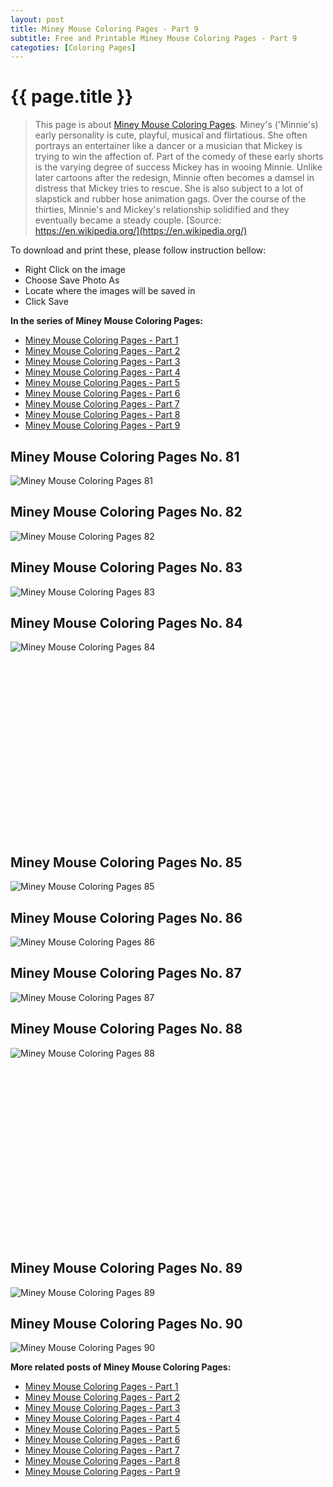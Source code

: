 ```yaml
---
layout: post
title: Miney Mouse Coloring Pages - Part 9
subtitle: Free and Printable Miney Mouse Coloring Pages - Part 9
categoties: [Coloring Pages]
---
```

{{ page.title }}
================
> This page is about [Miney Mouse Coloring Pages](https://freecoloringpages.github.io/). Miney's ('Minnie's) early personality is cute, playful, musical and flirtatious. She often portrays an entertainer like a dancer or a musician that Mickey is trying to win the affection of. Part of the comedy of these early shorts is the varying degree of success Mickey has in wooing Minnie. Unlike later cartoons after the redesign, Minnie often becomes a damsel in distress that Mickey tries to rescue. She is also subject to a lot of slapstick and rubber hose animation gags. Over the course of the thirties, Minnie's and Mickey's relationship solidified and they eventually became a steady couple. [Source: https://en.wikipedia.org/](https://en.wikipedia.org/)

To download and print these, please follow instruction bellow:
* Right Click on the image 
* Choose Save Photo As 
* Locate where the images will be saved in 
* Click Save

**In the series of Miney Mouse Coloring Pages:**

* [Miney Mouse Coloring Pages - Part 1](https://freecoloringpages.github.io/2017/11/30/Miney-Mouse-Coloring-Pages-part-1.html)
* [Miney Mouse Coloring Pages - Part 2](https://freecoloringpages.github.io/2017/11/30/Miney-Mouse-Coloring-Pages-part-2.html)
* [Miney Mouse Coloring Pages - Part 3](https://freecoloringpages.github.io/2017/11/30/Miney-Mouse-Coloring-Pages-part-3.html)
* [Miney Mouse Coloring Pages - Part 4](https://freecoloringpages.github.io/2017/11/30/Miney-Mouse-Coloring-Pages-part-4.html)
* [Miney Mouse Coloring Pages - Part 5](https://freecoloringpages.github.io/2017/11/30/Miney-Mouse-Coloring-Pages-part-5.html)
* [Miney Mouse Coloring Pages - Part 6](https://freecoloringpages.github.io/2017/11/30/Miney-Mouse-Coloring-Pages-part-6.html)
* [Miney Mouse Coloring Pages - Part 7](https://freecoloringpages.github.io/2017/11/30/Miney-Mouse-Coloring-Pages-part-7.html)
* [Miney Mouse Coloring Pages - Part 8](https://freecoloringpages.github.io/2017/11/30/Miney-Mouse-Coloring-Pages-part-8.html)
* [Miney Mouse Coloring Pages - Part 9](https://freecoloringpages.github.io/2017/11/30/Miney-Mouse-Coloring-Pages-part-9.html)

## Miney Mouse Coloring Pages No. 81
![Miney Mouse Coloring Pages 81](https://freecoloringpages.github.io/img2/Miney-Mouse-Coloring-Pages%20(81).jpg "Miney Mouse Coloring Pages 81")

## Miney Mouse Coloring Pages No. 82
![Miney Mouse Coloring Pages 82](https://freecoloringpages.github.io/img2/Miney-Mouse-Coloring-Pages%20(82).jpg "Miney Mouse Coloring Pages 82")

## Miney Mouse Coloring Pages No. 83
![Miney Mouse Coloring Pages 83](https://freecoloringpages.github.io/img2/Miney-Mouse-Coloring-Pages%20(83).jpg "Miney Mouse Coloring Pages 83")

## Miney Mouse Coloring Pages No. 84
![Miney Mouse Coloring Pages 84](https://freecoloringpages.github.io/img2/Miney-Mouse-Coloring-Pages%20(84).jpg "Miney Mouse Coloring Pages 84")

<script async src="//pagead2.googlesyndication.com/pagead/js/adsbygoogle.js"></script><!-- Texxtonly --><ins class="adsbygoogle" style="display:inline-block;width:336px;height:280px" data-ad-client="ca-pub-6753140515841889" data-ad-slot="3207852233"></ins><script>(adsbygoogle = window.adsbygoogle || []).push({}); </script>

## Miney Mouse Coloring Pages No. 85
![Miney Mouse Coloring Pages 85](https://freecoloringpages.github.io/img2/Miney-Mouse-Coloring-Pages%20(85).jpg "Miney Mouse Coloring Pages 85")

## Miney Mouse Coloring Pages No. 86
![Miney Mouse Coloring Pages 86](https://freecoloringpages.github.io/img2/Miney-Mouse-Coloring-Pages%20(86).jpg "Miney Mouse Coloring Pages 86")

## Miney Mouse Coloring Pages No. 87
![Miney Mouse Coloring Pages 87](https://freecoloringpages.github.io/img2/Miney-Mouse-Coloring-Pages%20(87).jpg "Miney Mouse Coloring Pages 87")

## Miney Mouse Coloring Pages No. 88
![Miney Mouse Coloring Pages 88](https://freecoloringpages.github.io/img2/Miney-Mouse-Coloring-Pages%20(88).jpg "Miney Mouse Coloring Pages 88")

<script async src="//pagead2.googlesyndication.com/pagead/js/adsbygoogle.js"></script><!-- Texxtonly --><ins class="adsbygoogle" style="display:inline-block;width:336px;height:280px" data-ad-client="ca-pub-6753140515841889" data-ad-slot="3207852233"></ins><script>(adsbygoogle = window.adsbygoogle || []).push({}); </script>

## Miney Mouse Coloring Pages No. 89
![Miney Mouse Coloring Pages 89](https://freecoloringpages.github.io/img2/Miney-Mouse-Coloring-Pages%20(89).jpg "Miney Mouse Coloring Pages 89")

## Miney Mouse Coloring Pages No. 90
![Miney Mouse Coloring Pages 90](https://freecoloringpages.github.io/img2/Miney-Mouse-Coloring-Pages%20(90).jpg "Miney Mouse Coloring Pages 90")

**More related posts of Miney Mouse Coloring Pages:**

* [Miney Mouse Coloring Pages - Part 1](https://freecoloringpages.github.io/2017/11/30/Miney-Mouse-Coloring-Pages-part-1.html)
* [Miney Mouse Coloring Pages - Part 2](https://freecoloringpages.github.io/2017/11/30/Miney-Mouse-Coloring-Pages-part-2.html)
* [Miney Mouse Coloring Pages - Part 3](https://freecoloringpages.github.io/2017/11/30/Miney-Mouse-Coloring-Pages-part-3.html)
* [Miney Mouse Coloring Pages - Part 4](https://freecoloringpages.github.io/2017/11/30/Miney-Mouse-Coloring-Pages-part-4.html)
* [Miney Mouse Coloring Pages - Part 5](https://freecoloringpages.github.io/2017/11/30/Miney-Mouse-Coloring-Pages-part-5.html)
* [Miney Mouse Coloring Pages - Part 6](https://freecoloringpages.github.io/2017/11/30/Miney-Mouse-Coloring-Pages-part-6.html)
* [Miney Mouse Coloring Pages - Part 7](https://freecoloringpages.github.io/2017/11/30/Miney-Mouse-Coloring-Pages-part-7.html)
* [Miney Mouse Coloring Pages - Part 8](https://freecoloringpages.github.io/2017/11/30/Miney-Mouse-Coloring-Pages-part-8.html)
* [Miney Mouse Coloring Pages - Part 9](https://freecoloringpages.github.io/2017/11/30/Miney-Mouse-Coloring-Pages-part-9.html)

